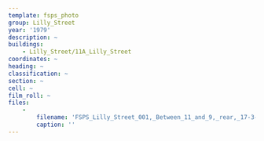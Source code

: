 ```yaml
---
template: fsps_photo
group: Lilly_Street
year: '1979'
description: ~
buildings:
    - Lilly_Street/11A_Lilly_Street
coordinates: ~
heading: ~
classification: ~
section: ~
cell: ~
film_roll: ~
files:
    -
        filename: 'FSPS_Lilly_Street_001,_Between_11_and_9,_rear,_17-3-O,_1979.png'
        caption: ''
---
```

